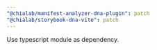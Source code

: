 ```yaml
---
"@chialab/manifest-analyzer-dna-plugin": patch
"@chialab/storybook-dna-vite": patch
---
```


Use typescript module as dependency.

